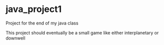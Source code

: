 # java_project1

Project for the end of my java class

This project should eventually be a small game like either interplanetary or downwell
